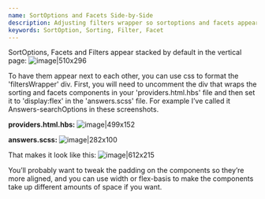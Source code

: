```yaml
---
name: SortOptions and Facets Side-by-Side
description: Adjusting filters wrapper so sortoptions and facets appear next to each other rather than stacked
keywords: SortOption, Sorting, Filter, Facet
---
```

SortOptions, Facets and Filters appear stacked by default in the vertical page:
![image|510x296](upload://b4dENhlz9NKSGsytIPNTMRXA6RQ.png)    

To have them appear next to each other, you can use css to format the 'filtersWrapper' div. First, you will need to uncomment the div that wraps the sorting and facets components in your 'providers.html.hbs' file and then set it to 'display:flex' in the 'answers.scss' file. For example I’ve called it Answers-searchOptions in these screenshots.

**providers.html.hbs:**
![image|499x152](upload://AoqLO38IT3MQ3Dr85lOP0Y0XSy9.png) 

**answers.scss:**
![image|282x100](upload://kDrqcql3fQyc2cSNfAVuf58qKgZ.png)  

That makes it look like this:
![image|612x215](upload://1sW0j7synVJkej6REKWjXOQdG56.png)   

You’ll probably want to tweak the padding on the components so they’re more aligned, and you can use width or flex-basis to make the components take up different amounts of space if you want.

